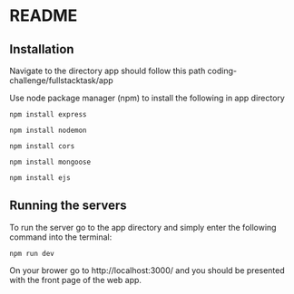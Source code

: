 # README

## Installation

Navigate to the directory app should follow this path coding-challenge/fullstacktask/app

Use node package manager (npm) to install the following in app directory 

```
npm install express
```
```
npm install nodemon
```
```
npm install cors
```
```
npm install mongoose
```
```
npm install ejs
```

## Running the servers
To run the server go to the app directory and simply enter the following command into the terminal:
```
npm run dev
```
On your brower go to http://localhost:3000/ and you should be presented with the front page of the web app.



